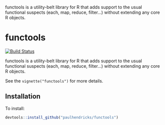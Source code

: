 functools is a utility-belt library for R that adds support to the usual functional suspects (each, map, reduce, filter...) without extending any core R objects.

# functools

[![Build Status](https://travis-ci.org/paulhendricks/functools.png?branch=master)](https://travis-ci.org/paulhendricks/functools)

functools is a utility-belt library for R that adds support to the usual functional suspects (each, map, reduce, filter...) without extending any core R objects.

See the `vignette("functools")` for more details.

## Installation

To install:

```r
devtools::install_github("paulhendricks/functools")
```

